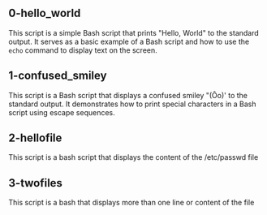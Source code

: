 ## 0-hello_world

This script is a simple Bash script that prints "Hello, World" to the standard output. It serves as a basic example of a Bash script and how to use the `echo` command to display text on the screen.

## 1-confused_smiley

This script is a Bash script that displays a confused smiley "(Ôo)' to the standard output. It demonstrates how to print special characters in a Bash script using escape sequences.

## 2-hellofile

This script is a bash script that displays the content of the /etc/passwd file

## 3-twofiles
This script is a bash that displays more than one line or content of the file


